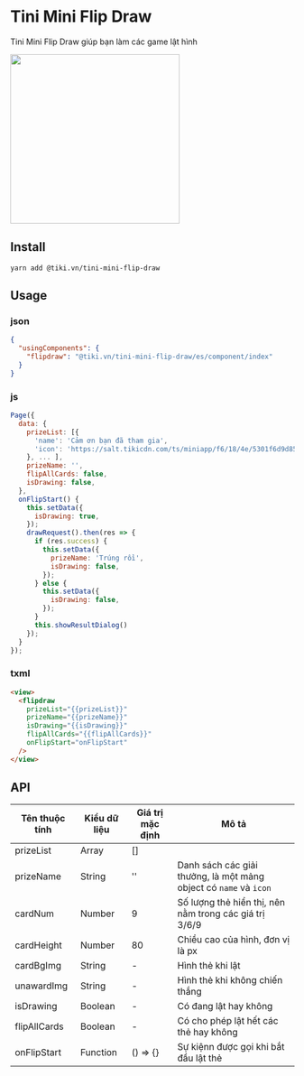 # Tini Mini Flip Draw

Tini Mini Flip Draw giúp bạn làm các game lật hình

<img src="https://salt.tikicdn.com/ts/miniapp/33/be/ba/b8814b7067fd2c636c546f6b45806bc8.gif" width="300" />

## Install

```dash
yarn add @tiki.vn/tini-mini-flip-draw
```

## Usage

### json

```json
{
  "usingComponents": {
    "flipdraw": "@tiki.vn/tini-mini-flip-draw/es/component/index"
  }
}
```

### js

```js
Page({
  data: {
    prizeList: [{
      'name': 'Cảm ơn bạn đã tham gia',
      'icon': 'https://salt.tikicdn.com/ts/miniapp/f6/18/4e/5301f6d9d85fe91ee3aec42ccfdb5337.jpeg'
    }, ... ],
    prizeName: '',
    flipAllCards: false,
    isDrawing: false,
  },
  onFlipStart() {
    this.setData({
      isDrawing: true,
    });
    drawRequest().then(res => {
      if (res.success) {
        this.setData({
          prizeName: 'Trúng rồi',
          isDrawing: false,
        });
      } else {
        this.setData({
          isDrawing: false,
        });
      }
      this.showResultDialog()
    });
  }
});
```

### txml

```html
<view>
  <flipdraw
    prizeList="{{prizeList}}"
    prizeName="{{prizeName}}"
    isDrawing="{{isDrawing}}"
    flipAllCards="{{flipAllCards}}"
    onFlipStart="onFlipStart"
  />
</view>
```

## API

| Tên thuộc tính | Kiểu dữ liệu | Giá trị mặc định | Mô tả                                                             |
| -------------- | ------------ | ---------------- | ----------------------------------------------------------------- |
| prizeList      | Array        | []               |                                                                   |
| prizeName      | String       | ''               | Danh sách các giải thưởng, là một mảng object có `name` và `icon` |
| cardNum        | Number       | 9                | Số lượng thẻ hiển thị, nên nằm trong các giá trị 3/6/9            |
| cardHeight     | Number       | 80               | Chiều cao của hình, đơn vị là px                                  |
| cardBgImg      | String       | -                | Hình thẻ khi lật                                                  |
| unawardImg     | String       | -                | Hình thẻ khi không chiến thắng                                    |
| isDrawing      | Boolean      | -                | Có đang lật hay không                                             |
| flipAllCards   | Boolean      | -                | Có cho phép lật hết các thẻ hay không                             |
| onFlipStart    | Function     | () => {}         | Sự kiệnn được gọi khi bắt đầu lật thẻ                             |
